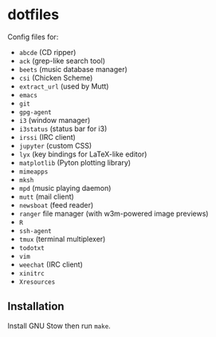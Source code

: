 # dotfiles

Config files for:

* `abcde` (CD ripper)
* `ack` (grep-like search tool)
* `beets` (music database manager)
* `csi` (Chicken Scheme)
* `extract_url` (used by Mutt)
* `emacs`
* `git`
* `gpg-agent`
* `i3` (window manager) 
* `i3status` (status bar for i3)
* `irssi` (IRC client)
* `jupyter` (custom CSS)
* `lyx` (key bindings for LaTeX-like editor)
* `matplotlib` (Pyton plotting library)
* `mimeapps`
* `mksh`
* `mpd` (music playing daemon)
* `mutt` (mail client)
* `newsboat` (feed reader)
* `ranger` file manager (with w3m-powered image previews)
* `R`
* `ssh-agent`
* `tmux` (terminal multiplexer)
* `todotxt`
* `vim`
* `weechat` (IRC client)
* `xinitrc`
* `Xresources`

## Installation

Install GNU Stow then run `make`.  
